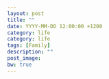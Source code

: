 ```yaml
---
layout: post
title: ""
date: YYYY-MM-DD 12:00:00 +1200
category: life
category: life
tags: [Family]
description: ""
post_image:
bw: true
---
```



